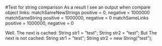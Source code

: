 #Test for string comparison
As a result I see an output when compare object links:
 matchSameNewStrings positive = 0, negative = 1000000
 matchSameString positive = 1000000, negative = 0
 matchSameLinks positive = 1000000, negative = 0
 
 Well. The next is cached:
      String str1 = "test";
      String str2 = "test";
But The next is not cached:
      String str1 = "test";
      String str2 = new String("test");
